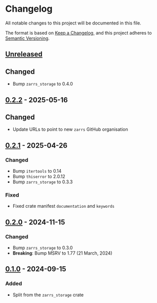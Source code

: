 # Changelog

All notable changes to this project will be documented in this file.

The format is based on [Keep a Changelog](https://keepachangelog.com/en/1.0.0/),
and this project adheres to [Semantic Versioning](https://semver.org/spec/v2.0.0.html).

## [Unreleased]

## Changed
- Bump `zarrs_storage` to 0.4.0

## [0.2.2] - 2025-05-16

## Changed
- Update URLs to point to new `zarrs` GitHub organisation

## [0.2.1] - 2025-04-26

### Changed
- Bump `itertools` to 0.14
- Bump `thiserror` to 2.0.12
- Bump `zarrs_storage` to 0.3.3

### Fixed
- Fixed crate manifest `documentation` and `keywords`

## [0.2.0] - 2024-11-15

### Changed
 - Bump `zarrs_storage` to 0.3.0
 - **Breaking**: Bump MSRV to 1.77 (21 March, 2024)

## [0.1.0] - 2024-09-15

### Added
 - Split from the `zarrs_storage` crate

[unreleased]: https://github.com/zarrs/zarrs/compare/zarrs_http-v0.2.2...HEAD
[0.2.2]: https://github.com/LDeakin/zarrs/releases/tag/zarrs_http-v0.2.2
[0.2.1]: https://github.com/LDeakin/zarrs/releases/tag/zarrs_http-v0.2.1
[0.2.0]: https://github.com/LDeakin/zarrs/releases/tag/zarrs_http-v0.2.0
[0.1.0]: https://github.com/LDeakin/zarrs/releases/tag/zarrs_http-v0.1.0
